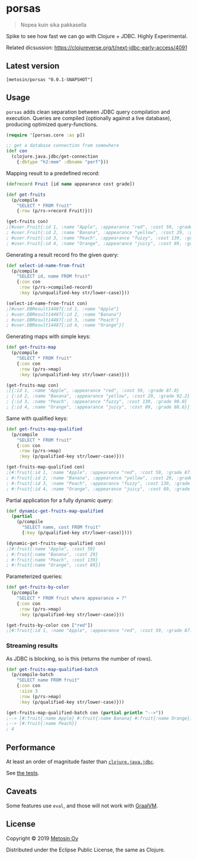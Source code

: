 # porsas

> Nopea kuin sika pakkasella

Spike to see how fast we can go with Clojure + JDBC. Highly Experimental.

Related dicsussion: https://clojureverse.org/t/next-jdbc-early-access/4091

## Latest version

```
[metosin/porsas "0.0.1-SNAPSHOT"]
```

## Usage

`porsas` adds clean separation between JDBC query compilation and execution. Queries are compiled (optionally against a live database), producing optimized query-functions.

```clj
(require '[porsas.core :as p])

;; get a database connection from somewhere
(def con
  (clojure.java.jdbc/get-connection
    {:dbtype "h2:mem" :dbname "perf"}))
```

Mapping result to a predefined record:

```clj
(defrecord Fruit [id name appearance cost grade])

(def get-fruits
  (p/compile 
    "SELECT * FROM fruit" 
    {:row (p/rs->record Fruit)}))

(get-fruits con)
;[#user.Fruit{:id 1, :name "Apple", :appearance "red", :cost 59, :grade 87.0}
; #user.Fruit{:id 2, :name "Banana", :appearance "yellow", :cost 29, :grade 92.2}
; #user.Fruit{:id 3, :name "Peach", :appearance "fuzzy", :cost 139, :grade 90.0}
; #user.Fruit{:id 4, :name "Orange", :appearance "juicy", :cost 89, :grade 88.6}]
```

Generating a result record fro the given query:

```clj
(def select-id-name-from-fruit
  (p/compile
    "SELECT id, name FROM fruit"
    {:con con
     :row (p/rs->compiled-record)
     :key (p/unqualified-key str/lower-case)}))

(select-id-name-from-fruit con)
;[#user.DBResult14487{:id 1, :name "Apple"}
; #user.DBResult14487{:id 2, :name "Banana"}
; #user.DBResult14487{:id 3, :name "Peach"}
; #user.DBResult14487{:id 4, :name "Orange"}]
```

Generating maps with simple keys:

```clj
(def get-fruits-map
  (p/compile
    "SELECT * FROM fruit"
    {:con con
     :row (p/rs->map)
     :key (p/unqualified-key str/lower-case)}))

(get-fruits-map con)
;[{:id 1, :name "Apple", :appearance "red", :cost 59, :grade 87.0}
; {:id 2, :name "Banana", :appearance "yellow", :cost 29, :grade 92.2}
; {:id 3, :name "Peach", :appearance "fuzzy", :cost 139, :grade 90.0}
; {:id 4, :name "Orange", :appearance "juicy", :cost 89, :grade 88.6}]
```

Same with qualified keys:

```clj
(def get-fruits-map-qualified
  (p/compile
    "SELECT * FROM fruit"
    {:con con
     :row (p/rs->map)
     :key (p/qualified-key str/lower-case)}))

(get-fruits-map-qualified con)
;[#:fruit{:id 1, :name "Apple", :appearance "red", :cost 59, :grade 87.0}
; #:fruit{:id 2, :name "Banana", :appearance "yellow", :cost 29, :grade 92.2}
; #:fruit{:id 3, :name "Peach", :appearance "fuzzy", :cost 139, :grade 90.0}
; #:fruit{:id 4, :name "Orange", :appearance "juicy", :cost 89, :grade 88.6}]
```

Partial application for a fully dynamic query:

```clj
(def dynamic-get-fruits-map-qualified
  (partial 
    (p/compile 
      "SELECT name, cost FROM fruit" 
      {:key (p/qualified-key str/lower-case)})))

(dynamic-get-fruits-map-qualified con)
;[#:fruit{:name "Apple", :cost 59}
; #:fruit{:name "Banana", :cost 29}
; #:fruit{:name "Peach", :cost 139}
; #:fruit{:name "Orange", :cost 89}]
```

Parameterized queries:

```clj
(def get-fruits-by-color
  (p/compile
    "SELECT * FROM fruit where appearance = ?"
    {:con con
     :row (p/rs->map)
     :key (p/qualified-key str/lower-case)}))

(get-fruits-by-color con ["red"])
;[#:fruit{:id 1, :name "Apple", :appearance "red", :cost 59, :grade 87.0}]
```

### Streaming results

As JDBC is blocking, so is this (returns the number of rows).

```clj
(def get-fruits-map-qualified-batch
  (p/compile-batch
    "SELECT name FROM fruit"
    {:con con
     :size 3
     :row (p/rs->map)
     :key (p/qualified-key str/lower-case)}))

(get-fruits-map-qualified-batch con (partial println "-->"))
;--> [#:fruit{:name Apple} #:fruit{:name Banana} #:fruit{:name Orange}]
;--> [#:fruit{:name Peach}]
; 4
```

## Performance

At least an order of magnitude faster than [`clojure.java.jdbc`](https://github.com/clojure/java.jdbc).

See [the tests](https://github.com/metosin/porsas/blob/master/test/porsas/core_test.clj).

## Caveats

Some features use `eval`, and those will not work with [GraalVM](https://www.graalvm.org/).

## License

Copyright © 2019 [Metosin Oy](http://www.metosin.fi)

Distributed under the Eclipse Public License, the same as Clojure.
